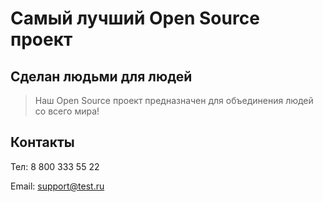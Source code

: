 # Самый лучший Open Source проект

## Сделан людьми для людей

> Наш Open Source проект предназначен для объединения людей со всего мира!


## Контакты
Тел: 8 800 333 55 22

Email: support@test.ru
